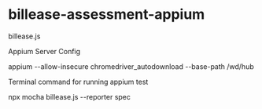 # billease-assessment-appium
billease.js

Appium Server Config

appium --allow-insecure chromedriver_autodownload --base-path /wd/hub

Terminal command for running appium test

npx mocha billease.js --reporter spec
